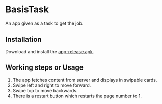 # BasisTask

An app given as a task to get the job.



## Installation

Download and install the [app-release.apk](https://github.com/jack2799/BasisTask/blob/master/app/release/app-release.apk).



## Working steps or Usage

1. The app fetches content from server and displays in swipable cards.
2. Swipe left and right to move forward.
3. Swipe top to move backwards.
4. There is a restart button which restarts the page number to 1.
